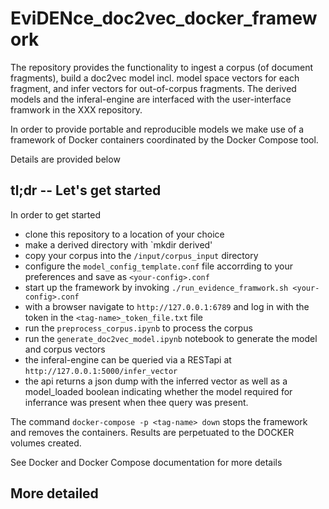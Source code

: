 # EviDENce_doc2vec_docker_framework

The repository provides the functionality to ingest a corpus (of document fragments), build a doc2vec model incl. model space vectors for each fragment, and infer vectors for out-of-corpus fragments. The derived models and the inferal-engine are interfaced with the user-interface framwork in the XXX repository.

In order to provide portable and reproducible models we make use of a framework of Docker containers coordinated by the Docker Compose tool.

Details are provided below

## tl;dr -- Let's get started   
In order to get started
- clone this repository to a location of your choice
- make a derived directory with `mkdir derived' 
- copy your corpus into the `/input/corpus_input` directory
- configure the `model_config_template.conf` file accorrding to your preferences and save as `<your-config>.conf`
- start up the framework by invoking `./run_evidence_framwork.sh <your-config>.conf`
- with a browser navigate to `http://127.0.0.1:6789` and log in with the token in the `<tag-name>_token_file.txt` file
- run the `preprocess_corpus.ipynb` to process the corpus
- run the `generate_doc2vec_model.ipynb` notebook to generate the model and corpus vectors
- the inferal-engine can be queried via a RESTapi at `http://127.0.0.1:5000/infer_vector`
- the api returns a json dump with the inferred vector as well as a model_loaded boolean indicating whether the model required for inferrance was present when thee query was present.

The command `docker-compose -p <tag-name> down`
stops the framework and removes the containers. Results are perpetuated to the DOCKER volumes created.

See Docker and Docker Compose documentation for more details

## More detailed
